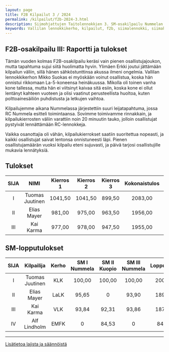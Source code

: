 ```yaml
---
layout: page
title: F2B Kilpailut 3 / 2024
permalink: /kilpailut/f2b-2024-3.html
description: Siimohjattujen Taitolennokkien 3. SM-osakilpailu Nummelan lentokentällä lauantaina 17.8.2024 klo 11.00
keywords: Vallilan lennokkikerho, kilpailut, f2b, siimalennokki, siimakilpailu
---
```


## F2B-osakilpailu III: Raportti ja tulokset

Tämän vuoden kolmas F2B-osakilpailu keräsi vain pienen osallistujajoukon, mutta tapahtuma sujui siitä huolimatta hyvin. Ylimäen Erkki joutui jättämään kilpailun väliin, sillä hänen sähköstunttinsa akussa ilmeni ongelmia. Vallilan lennokkikerhon Mikko Suokas ei myöskään voinut osallistua, koska hän onnistui rikkomaan La-5-koneensa heinäkuussa. Mikolla oli toinen vanha kone tallessa, mutta hän ei viitsinyt kaivaa sitä esiin, koska kone ei ollut lentänyt kahteen vuoteen ja olisi vaatinut perusteellista huoltoa, kuten polttoainesäiliön puhdistusta ja letkujen vaihtoa.


Kilpailujemme aikana Nummelassa järjestettiin suuri leijatapahtuma, jossa RC Nummela esitteli toimintaansa. Sovimme toimivamme rinnakkain, ja kilpailukierrosten väliin varattiin noin 20 minuutin tauko, jolloin osallistujat pystyivät lennättämään RC-lennokkeja.

Vaikka osanottajia oli vähän, kilpailukierrokset saatiin suoritettua nopeasti, ja kaikki osallistujat saivat lentonsa onnistuneesti läpi. Pienen osallistujamäärän vuoksi kilpailu eteni sujuvasti, ja päivä tarjosi osallistujille mukavia lennätyksiä.

## Tulokset

| **SIJA** | **NIMI**            | **Kierros 1** | **Kierros 2** | **Kierros 3** | **Kokonaistulos** | **SM-%** |
|:--------:|:-------------------:|:-------------:|:-------------:|:-------------:|:----------------:|:--------:|
| I        | Tuomas Juutinen      | 1041,50       | 1041,50       | 899,50        | 2083,00           | 100,00   |
| II       | Elias Mayer          | 981,00        | 975,00        | 963,50        | 1956,00           | 93,90    |
| III      | Kai Karma            | 977,00        | 978,00        | 947,50        | 1955,00           | 93,86    |

## SM-lopputulokset

| **SIJA** | **Kilpailija**       | **Kerho** | **SM I Nummela** | **SM II Kuopio** | **SM III Nummela** | **Lopputulos** |
|:--------:|:-------------------:|:---------:|:----------------:|:----------------:|:------------------:|:--------------:|
| I        | Tuomas Juutinen      | KLK       | 100,00           | 100,00           | 100,00             | 200,00         |
| II       | Elias Mayer          | LaLK      | 95,65            | 0                | 93,90              | 189,55         |
| III      | Kai Karma            | VLK       | 93,84            | 92,31            | 93,86              | 187,70         |
| IV       | Alf Lindholm         | EMFK      | 0                | 84,53            | 0                  | 84,53          |

***

[Lisätietoa lajista ja säännöistä](/F2B-lajiesittely/)
